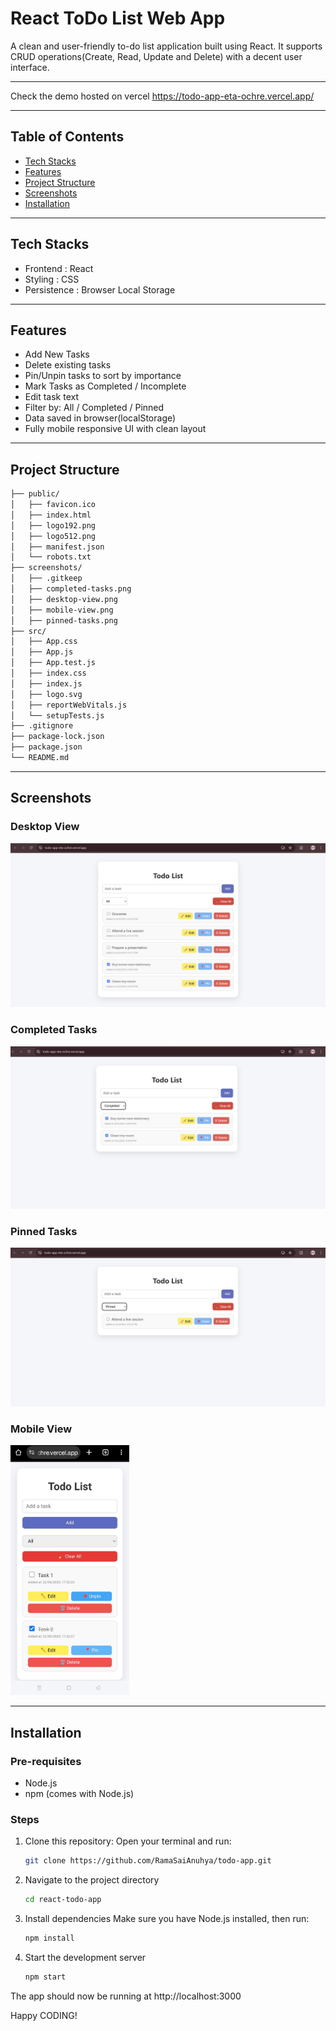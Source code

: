 # React ToDo List Web App

A clean and user-friendly to-do list application built using React. It supports CRUD operations(Create, Read, Update and Delete) with a decent user interface.

---


Check the demo hosted on vercel https://todo-app-eta-ochre.vercel.app/

---

## Table of Contents

- [Tech Stacks](#tech-stacks)
- [Features](#features)
- [Project Structure](#project-structure)
- [Screenshots](#screenshots)
- [Installation](#installation)

---

## Tech Stacks
- Frontend : React
- Styling : CSS
- Persistence : Browser Local Storage

---


## Features
- Add New Tasks
- Delete existing tasks
- Pin/Unpin tasks to sort by importance
- Mark Tasks as Completed / Incomplete
- Edit task text
- Filter by: All / Completed / Pinned
- Data saved in browser(localStorage)
- Fully mobile responsive UI with clean layout


---

## Project Structure
```bash
├── public/
│   ├── favicon.ico
│   ├── index.html
│   ├── logo192.png
│   ├── logo512.png
│   ├── manifest.json
│   └── robots.txt
├── screenshots/
│   ├── .gitkeep
│   ├── completed-tasks.png
│   ├── desktop-view.png
│   ├── mobile-view.png
│   ├── pinned-tasks.png
├── src/
│   ├── App.css
│   ├── App.js
│   ├── App.test.js
│   ├── index.css
│   ├── index.js
│   ├── logo.svg
│   ├── reportWebVitals.js
│   └── setupTests.js
├── .gitignore
├── package-lock.json
├── package.json
└── README.md
```
---

## Screenshots

### Desktop View
![Desktop View](./screenshots/desktop-view.png)

### Completed Tasks
![Completed Tasks](./screenshots/completed-tasks.png)

### Pinned Tasks
![Pinned Tasks](./screenshots/pinned-tasks.png)

### Mobile View
<img src="./screenshots/mobile-view.png" height="400" alt="Mobile View" />


---

## Installation

### Pre-requisites
- Node.js 
- npm (comes with Node.js)

### Steps

1. Clone this repository:
   Open your terminal and run:

   ```bash
   git clone https://github.com/RamaSaiAnuhya/todo-app.git
   ```
   
2. Navigate to the project directory

   ```bash
   cd react-todo-app
   ```
   
3. Install dependencies
   Make sure you have Node.js installed, then run:

   ```bash
   npm install
   ```

4. Start the development server

   ```bash
   npm start
   ```

The app should now  be running at http://localhost:3000

Happy CODING!

